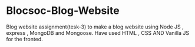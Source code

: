 # Blocsoc-Blog-Website
Blog website assignment(tesk-3) to make a blog website using Node  JS , express , MongoDB and Mongoose.  Have used HTML , CSS AND Vanilla JS for the fronted.

